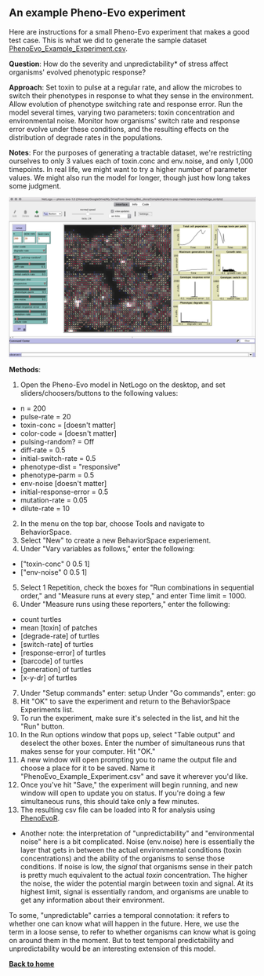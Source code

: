 ## An example Pheno-Evo experiment
Here are instructions for a small Pheno-Evo experiment that makes a good test case. This is what we did to generate the sample dataset [PhenoEvo_Example_Experiment.csv](https://ritwikavps.github.io/pheno-evo.github.io/netlogomodel). 

**Question**: How do the severity and unpredictability* of stress affect organisms' evolved phenotypic response?

**Approach**: Set toxin to pulse at a regular rate, and allow the microbes to switch their phenotypes in response to what they sense in the environment. Allow evolution of phenotype switching rate and response error. Run the model several times, varying two parameters: toxin concentration and environmental noise. Monitor how organisms' switch rate and response error evolve under these conditions, and the resulting effects on the distribution of degrade rates in the populations.

**Notes**: For the purposes of generating a tractable dataset, we're restricting ourselves to only 3 values each of toxin.conc and env.noise, and only 1,000 timepoints. In real life, we might want to try a higher number of parameter values. We might also run the model for longer, though just how long takes some judgment.

<img src="images/PhenoEvo_screenshot.png" width="800">

**Methods**:
1. Open the Pheno-Evo model in NetLogo on the desktop, and set sliders/choosers/buttons to the following values:
* n = 200
* pulse-rate = 20
* toxin-conc = [doesn't matter]
* color-code = [doesn't matter]
* pulsing-random? = Off
* diff-rate = 0.5
* initial-switch-rate = 0.5
* phenotype-dist = "responsive"
* phenotype-parm = 0.5
* env-noise [doesn't matter]
* initial-response-error = 0.5
* mutation-rate = 0.05
* dilute-rate = 10
2. In the menu on the top bar, choose Tools and navigate to BehaviorSpace.
3. Select "New" to create a new BehaviorSpace experiement.
4. Under "Vary variables as follows," enter the following:
* ["toxin-conc" 0 0.5 1]
* ["env-noise" 0 0.5 1]
5. Select 1 Repetition, check the boxes for "Run combinations in sequential order," and "Measure runs at every step," and enter Time limit = 1000.
6. Under "Measure runs using these reporters," enter the following:
* count turtles
* mean [toxin] of patches
* [degrade-rate] of turtles
* [switch-rate] of turtles
* [response-error] of turtles
* [barcode] of turtles
* [generation] of turtles
* [x-y-dr] of turtles
7. Under "Setup commands" enter: 
setup
Under "Go commands", enter: 
go
8. Hit "OK" to save the experiment and return to the BehaviorSpace Experiments list.
9. To run the experiment, make sure it's selected in the list, and hit the "Run" button.
10. In the Run options window that pops up, select "Table output" and deselect the other boxes. Enter the number of simultaneous runs that makes sense for your computer. Hit "OK."
11. A new window will open prompting you to name the output file and choose a place for it to be saved. Name it "PhenoEvo_Example_Experiment.csv" and save it wherever you'd like.
12. Once you've hit "Save," the experiment will begin running, and new window will open to update you on status. If you're doing a few simultaneous runs, this should take only a few minutes.
13. The resulting csv file can be loaded into R for analysis using [PhenoEvoR](https://ritwikavps.github.io/pheno-evo.github.io/about_PhenoEvoR).



* Another note: the interpretation of "unpredictability" and "environmental noise" here is a bit complicated. Noise (env.noise) here is essentially the layer that gets in between the actual environmental conditions (toxin concentrations) and the ability of the organisms to sense those conditions. If noise is low, the *signal* that organisms sense in their patch is pretty much equivalent to the actual *toxin* concentration. The higher the noise, the wider the potential margin between toxin and signal. At its highest limit, signal is essentially random, and organisms are unable to get any information about their environment.

To some, "unpredictable" carries a temporal connotation: it refers to whether one can know what will happen in the future. Here, we use the term in a loose sense, to refer to whether organisms can know what is going on around them in the moment. But to test temporal predictability and unpredictability would be an interesting extension of this model.


**[Back to home](https://ritwikavps.github.io/pheno-evo.github.io/)**
